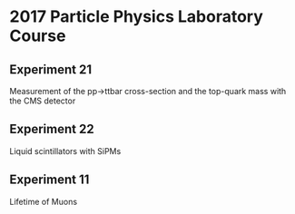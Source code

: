 # 2017 Particle Physics Laboratory Course

## Experiment 21
Measurement of the pp->ttbar cross-section and the top-quark mass with the CMS detector

## Experiment 22
Liquid scintillators with SiPMs

## Experiment 11
Lifetime of Muons
